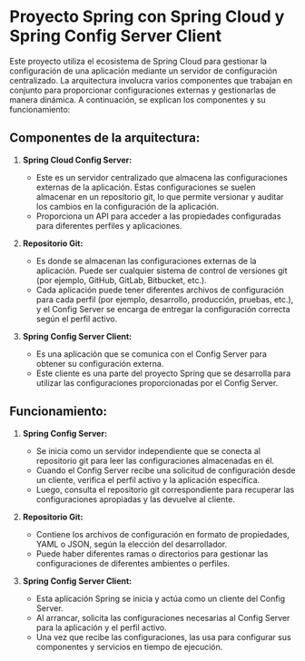 # Proyecto Spring con Spring Cloud y Spring Config Server Client

Este proyecto utiliza el ecosistema de Spring Cloud para gestionar la configuración de una aplicación mediante un servidor de configuración centralizado. La arquitectura involucra varios componentes que trabajan en conjunto para proporcionar configuraciones externas y gestionarlas de manera dinámica. A continuación, se explican los componentes y su funcionamiento:

## Componentes de la arquitectura:

1. **Spring Cloud Config Server:**
   - Este es un servidor centralizado que almacena las configuraciones externas de la aplicación. Estas configuraciones se suelen almacenar en un repositorio git, lo que permite versionar y auditar los cambios en la configuración de la aplicación.
   - Proporciona un API para acceder a las propiedades configuradas para diferentes perfiles y aplicaciones.

2. **Repositorio Git:**
   - Es donde se almacenan las configuraciones externas de la aplicación. Puede ser cualquier sistema de control de versiones git (por ejemplo, GitHub, GitLab, Bitbucket, etc.).
   - Cada aplicación puede tener diferentes archivos de configuración para cada perfil (por ejemplo, desarrollo, producción, pruebas, etc.), y el Config Server se encarga de entregar la configuración correcta según el perfil activo.

3. **Spring Config Server Client:**
   - Es una aplicación que se comunica con el Config Server para obtener su configuración externa.
   - Este cliente es una parte del proyecto Spring que se desarrolla para utilizar las configuraciones proporcionadas por el Config Server.

## Funcionamiento:

1. **Spring Config Server:**
   - Se inicia como un servidor independiente que se conecta al repositorio git para leer las configuraciones almacenadas en él.
   - Cuando el Config Server recibe una solicitud de configuración desde un cliente, verifica el perfil activo y la aplicación específica.
   - Luego, consulta el repositorio git correspondiente para recuperar las configuraciones apropiadas y las devuelve al cliente.

2. **Repositorio Git:**
   - Contiene los archivos de configuración en formato de propiedades, YAML o JSON, según la elección del desarrollador.
   - Puede haber diferentes ramas o directorios para gestionar las configuraciones de diferentes ambientes o perfiles.

3. **Spring Config Server Client:**
   - Esta aplicación Spring se inicia y actúa como un cliente del Config Server.
   - Al arrancar, solicita las configuraciones necesarias al Config Server para la aplicación y el perfil activo.
   - Una vez que recibe las configuraciones, las usa para configurar sus componentes y servicios en tiempo de ejecución.
